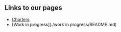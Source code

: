 ## Links to our pages

- [Charters](./charter/README.md)
- [Work in progress](./work in progress/README.md)
